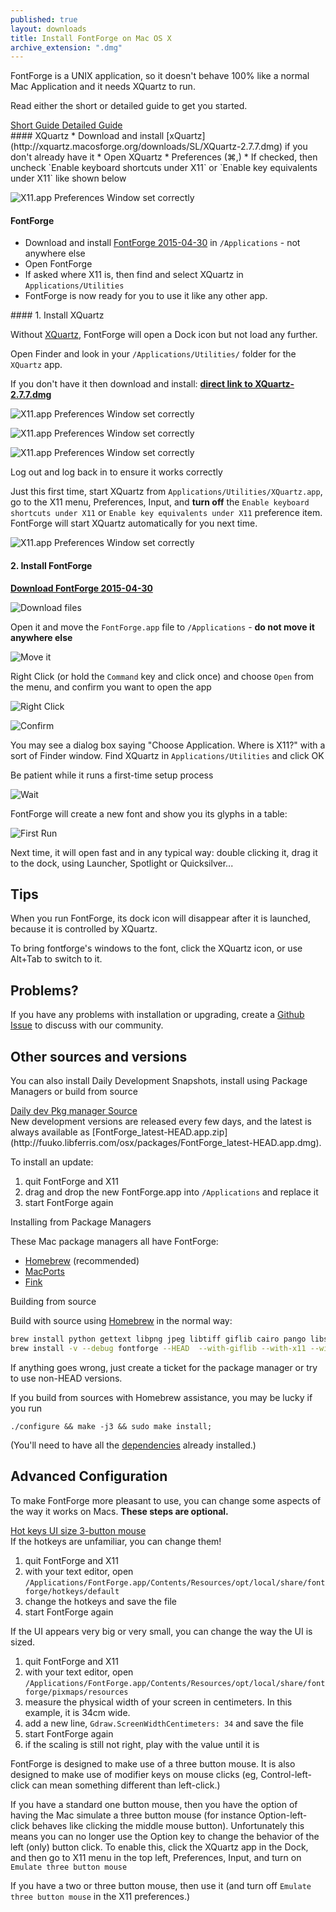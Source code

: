 ```yaml
---
published: true
layout: downloads
title: Install FontForge on Mac OS X
archive_extension: ".dmg"
---
```


FontForge is a UNIX application, so it doesn't behave 100% like a normal Mac Application and it needs XQuartz to run.

Read either the short or detailed guide to get you started.

<a class="btn btn-primary btn-large default" data-toggle="collapse" href="#collapseBasic" aria-expanded="false" aria-controls="collapseBasic">
  Short Guide
</a>
<a class="btn btn-primary btn-large default" data-toggle="collapse" href="#collapseDetail" aria-expanded="false" aria-controls="collapseDetail">
  Detailed Guide
</a>

<div class="collapse" id="collapseBasic"><div class="well" markdown="1">
#### XQuartz
* Download and install [xQuartz](http://xquartz.macosforge.org/downloads/SL/XQuartz-2.7.7.dmg) if you don't already have it
* Open XQuartz
* Preferences (⌘,)
* If checked, then uncheck `Enable keyboard shortcuts under X11` or `Enable key equivalents under X11` like shown below

![X11.app Preferences Window set correctly](../x11prefs.png)

#### FontForge

* Download and install [FontForge 2015-04-30](https://github.com/fontforge/fontforge/releases/download/20150430/FontForge-2015-04-30-Mac.app.dmg) in `/Applications` - not anywhere else
* Open FontForge
* If asked where X11 is, then find and select XQuartz in `Applications/Utilities`
* FontForge is now ready for you to use it like any other app.
</div></div>

<div class="collapse" id="collapseDetail"><div class="well" markdown="1">
#### 1. Install XQuartz

Without [XQuartz](http://xquartz.macosforge.org), FontForge will open a Dock icon but not load any further.

Open Finder and look in your `/Applications/Utilities/` folder for the `XQuartz` app.

If you don't have it then download and install: **[direct link to XQuartz-2.7.7.dmg](http://xquartz.macosforge.org/downloads/SL/XQuartz-2.7.7.dmg)**

![X11.app Preferences Window set correctly](../mac-xquarz-1-installer.png)

![X11.app Preferences Window set correctly](../mac-xquartz-2-start.png)

![X11.app Preferences Window set correctly](../mac-xquart-3-finished.png)

Log out and log back in to ensure it works correctly

Just this first time, start XQuartz from `Applications/Utilities/XQuartz.app`, go to the X11 menu, Preferences, Input, and **turn off** the `Enable keyboard shortcuts under X11` or `Enable key equivalents under X11` preference item. FontForge will start XQuartz automatically for you next time.

![X11.app Preferences Window set correctly](../x11prefs.png)

#### 2. Install FontForge

**[Download FontForge 2015-04-30](https://github.com/fontforge/fontforge/releases/download/20150430/FontForge-2015-04-30-Mac.app.dmg)**

![Download files](../mac-download-files.png)

Open it and move the `FontForge.app` file to `/Applications` - **do not move it anywhere else**

![Move it](../mac-drag.png)

Right Click (or hold the `Command` key and click once) and choose `Open` from the menu, and confirm you want to open the app

![Right Click](../mac-open-2-right-click.png)

![Confirm](../mac-open-3-confirm.png)

You may see a dialog box saying "Choose Application. Where is X11?" with a sort of Finder window. Find XQuartz in `Applications/Utilities` and click OK

Be patient while it runs a first-time setup process

![Wait](../mac-first-time.png)

FontForge will create a new font and show you its glyphs in a table:

![First Run](../mac-running-fontforge.png)

Next time, it will open fast and in any typical way: double clicking it, drag it to the dock, using Launcher, Spotlight or Quicksilver...

## Tips

When you run FontForge, its dock icon will disappear after it is launched, because it is controlled by XQuartz.

To bring fontforge's windows to the font, click the XQuartz icon, or use Alt+Tab to switch to it.

</div></div>

## Problems?

If you have any problems with installation or upgrading, create a [Github Issue](https://guides.github.com/features/issues/) to discuss with our community.

## Other sources and versions

You can also install Daily Development Snapshots, install using Package Managers or build from source

<a class="btn btn-primary btn-large default" data-toggle="collapse" href="#collapseDev" aria-expanded="false" aria-controls="collapseBasic">
  Daily dev
</a>
<a class="btn btn-primary btn-large default" data-toggle="collapse" href="#collapsePkg" aria-expanded="false" aria-controls="collapseDetail">
  Pkg manager
</a>
<a class="btn btn-primary btn-large default" data-toggle="collapse" href="#collapseSrc" aria-expanded="false" aria-controls="collapseBasic">
  Source
</a>

<div class="collapse" id="collapseDev"><div class="well" markdown="1">
New development versions are released every few days, and the latest is always available as [FontForge_latest-HEAD.app.zip](http://fuuko.libferris.com/osx/packages/FontForge_latest-HEAD.app.dmg).

To install an update:

1. quit FontForge and X11
2. drag and drop the new FontForge.app into `/Applications` and replace it
3. start FontForge again
</div></div>

<div class="collapse" id="collapsePkg"><div class="well" markdown="1">
Installing from Package Managers

These Mac package managers all have FontForge:

* [Homebrew](http://brew.sh) (recommended)
* [MacPorts](https://www.macports.org/)
* [Fink](http://www.finkproject.org/)
</div></div>

<div class="collapse" id="collapseSrc"><div class="well" markdown="1">
Building from source

Build with source using [Homebrew](http://www.brew.sh) in the normal way:

```Bash
brew install python gettext libpng jpeg libtiff giflib cairo pango libspiro czmq fontconfig automake libtool pkg-config glib pango
brew install -v --debug fontforge --HEAD  --with-giflib --with-x11 --with-libspiro
```

If anything goes wrong, just create a ticket for the package manager or try to use non-HEAD versions.

If you build from sources with Homebrew assistance, you may be lucky if you run

    ./configure && make -j3 && sudo make install;

(You'll need to have all the [dependencies](../source.html#Dependencies) already installed.)
</div></div>

## Advanced Configuration

To make FontForge more pleasant to use, you can change some aspects of the way it works on Macs. **These steps are optional.**

<a class="btn btn-primary btn-large default" data-toggle="collapse" href="#collapseHot" aria-expanded="false" aria-controls="collapseBasic">
  Hot keys
</a>
<a class="btn btn-primary btn-large default" data-toggle="collapse" href="#collapseUI" aria-expanded="false" aria-controls="collapseDetail">
  UI size
</a>
<a class="btn btn-primary btn-large default" data-toggle="collapse" href="#collapseMouse" aria-expanded="false" aria-controls="collapseBasic">
  3-button mouse
</a>

<div class="collapse" id="collapseHot"><div class="well" markdown="1">
If the hotkeys are unfamiliar, you can change them!

1. quit FontForge and X11
2. with your text editor, open `/Applications/FontForge.app/Contents/Resources/opt/local/share/fontforge/hotkeys/default`
3. change the hotkeys and save the file
4. start FontForge again
</div></div>

<div class="collapse" id="collapseUI"><div class="well" markdown="1">
If the UI appears very big or very small, you can change the way the UI is sized.

1. quit FontForge and X11
2. with your text editor, open `/Applications/FontForge.app/Contents/Resources/opt/local/share/fontforge/pixmaps/resources`
3. measure the physical width of your screen in centimeters. In this example, it is 34cm wide.
4. add a new line, `Gdraw.ScreenWidthCentimeters: 34` and save the file
5. start FontForge again
6. if the scaling is still not right, play with the value until it is
</div></div>

<div class="collapse" id="collapseMouse"><div class="well" markdown="1">
FontForge is designed to make use of a three button mouse. It is also designed to make use of modifier keys on mouse clicks (eg, Control-left-click can mean something different than left-click.)

If you have a standard one button mouse, then you have the option of having the Mac simulate a three button mouse (for instance Option-left-click behaves like clicking the middle mouse button). Unfortunately this means you can no longer use the Option key to change the behavior of the left (only) button click. To enable this, click the XQuartz app in the Dock, and then go to X11 menu in the top left, Preferences, Input, and turn on `Emulate three button mouse`

If you have a two or three button mouse, then use it (and turn off `Emulate three button mouse` in the X11 preferences.)
</div></div>
